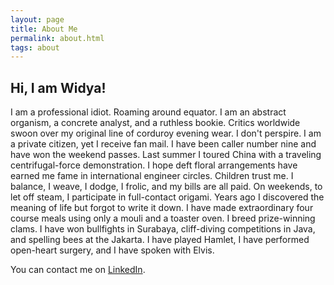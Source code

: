 ```yaml
---
layout: page
title: About Me
permalink: about.html
tags: about
---
```


## Hi, I am Widya!

I am a professional idiot. Roaming around equator. I am an abstract organism, a concrete analyst, and a ruthless bookie. Critics worldwide swoon over my original line of corduroy evening wear. I don't perspire. I am a private citizen, yet I receive fan mail. I have been caller number nine and have won the weekend passes. Last summer I toured China with a traveling centrifugal-force demonstration. I hope deft floral arrangements have earned me fame in international engineer circles. Children trust me. I balance, I weave, I dodge, I frolic, and my bills are all paid. On weekends, to let off steam, I participate in full-contact origami. Years ago I discovered the meaning of life but forgot to write it down. I have made extraordinary four course meals using only a mouli and a toaster oven. I breed prize-winning clams. I have won bullfights in Surabaya, cliff-diving competitions in Java, and spelling bees at the Jakarta. I have played Hamlet, I have performed open-heart surgery, and I have spoken with Elvis.

You can contact me on [LinkedIn](https://www.linkedin.com/in/wwahyudi/).
